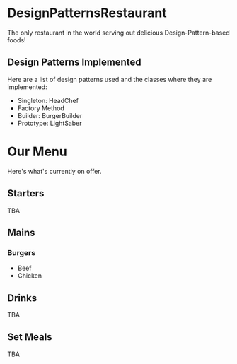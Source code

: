 # DesignPatternsRestaurant
The only restaurant in the world serving out delicious Design-Pattern-based foods!

## Design Patterns Implemented
Here are a list of design patterns used and the classes where they are implemented:
* Singleton: HeadChef
* Factory Method
* Builder: BurgerBuilder
* Prototype: LightSaber

# Our Menu
Here's what's currently on offer. 

## Starters
TBA

## Mains
### Burgers
* Beef
* Chicken

## Drinks
TBA

## Set Meals
TBA
